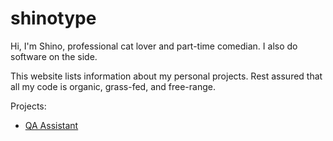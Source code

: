 # shinotype

Hi, I'm Shino, professional cat lover and part-time comedian. I also do software on the side.

This website lists information about my personal projects. Rest assured that all my code is organic, grass-fed, and free-range.

Projects:

* [QA Assistant](qa-assistant/index.html)

